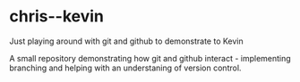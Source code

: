 # chris--kevin
Just playing around with git and github to demonstrate to Kevin

A small repository demonstrating how git and github interact - implementing branching and helping with an understaning of version control.
